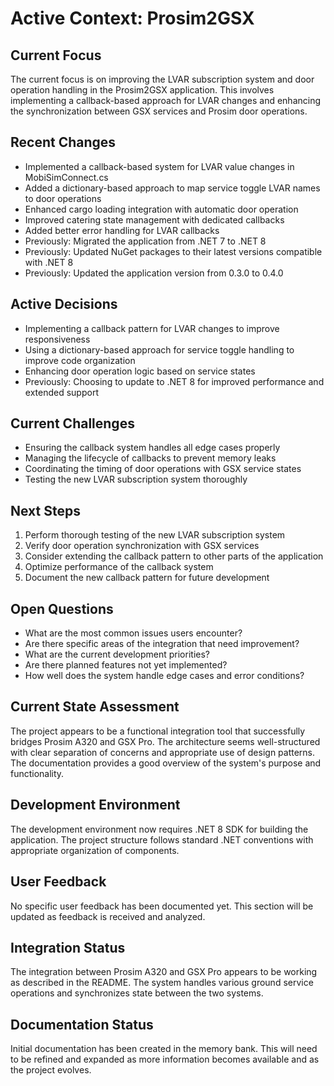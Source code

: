 # Active Context: Prosim2GSX

## Current Focus
The current focus is on improving the LVAR subscription system and door operation handling in the Prosim2GSX application. This involves implementing a callback-based approach for LVAR changes and enhancing the synchronization between GSX services and Prosim door operations.

## Recent Changes
- Implemented a callback-based system for LVAR value changes in MobiSimConnect.cs
- Added a dictionary-based approach to map service toggle LVAR names to door operations
- Enhanced cargo loading integration with automatic door operation
- Improved catering state management with dedicated callbacks
- Added better error handling for LVAR callbacks
- Previously: Migrated the application from .NET 7 to .NET 8
- Previously: Updated NuGet packages to their latest versions compatible with .NET 8
- Previously: Updated the application version from 0.3.0 to 0.4.0

## Active Decisions
- Implementing a callback pattern for LVAR changes to improve responsiveness
- Using a dictionary-based approach for service toggle handling to improve code organization
- Enhancing door operation logic based on service states
- Previously: Choosing to update to .NET 8 for improved performance and extended support

## Current Challenges
- Ensuring the callback system handles all edge cases properly
- Managing the lifecycle of callbacks to prevent memory leaks
- Coordinating the timing of door operations with GSX service states
- Testing the new LVAR subscription system thoroughly

## Next Steps
1. Perform thorough testing of the new LVAR subscription system
2. Verify door operation synchronization with GSX services
3. Consider extending the callback pattern to other parts of the application
4. Optimize performance of the callback system
5. Document the new callback pattern for future development

## Open Questions
- What are the most common issues users encounter?
- Are there specific areas of the integration that need improvement?
- What are the current development priorities?
- Are there planned features not yet implemented?
- How well does the system handle edge cases and error conditions?

## Current State Assessment
The project appears to be a functional integration tool that successfully bridges Prosim A320 and GSX Pro. The architecture seems well-structured with clear separation of concerns and appropriate use of design patterns. The documentation provides a good overview of the system's purpose and functionality.

## Development Environment
The development environment now requires .NET 8 SDK for building the application. The project structure follows standard .NET conventions with appropriate organization of components.

## User Feedback
No specific user feedback has been documented yet. This section will be updated as feedback is received and analyzed.

## Integration Status
The integration between Prosim A320 and GSX Pro appears to be working as described in the README. The system handles various ground service operations and synchronizes state between the two systems.

## Documentation Status
Initial documentation has been created in the memory bank. This will need to be refined and expanded as more information becomes available and as the project evolves.
